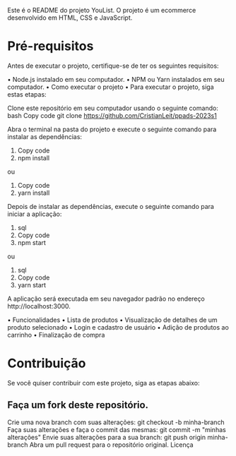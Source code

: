 Este é o README do projeto YouList. O projeto é um ecommerce desenvolvido em HTML, CSS e JavaScript.

# Pré-requisitos
Antes de executar o projeto, certifique-se de ter os seguintes requisitos:

•	Node.js instalado em seu computador.
•	NPM ou Yarn instalados em seu computador.
•	Como executar o projeto
•	Para executar o projeto, siga estas etapas:

Clone este repositório em seu computador usando o seguinte comando:
bash
Copy code
git clone https://github.com/CristianLeit/ppads-2023s1

Abra o terminal na pasta do projeto e execute o seguinte comando para instalar as dependências:

1. Copy code
2. npm install

ou

1. Copy code
2. yarn install

Depois de instalar as dependências, execute o seguinte comando para iniciar a aplicação:

1. sql
2. Copy code
3. npm start

ou

1. sql
2. Copy code
3. yarn start

A aplicação será executada em seu navegador padrão no endereço http://localhost:3000.

•	Funcionalidades
•	Lista de produtos
•	Visualização de detalhes de um produto selecionado
•	Login e cadastro de usuário
•	Adição de produtos ao carrinho
•	Finalização de compra

# Contribuição
Se você quiser contribuir com este projeto, siga as etapas abaixo:

## Faça um fork deste repositório.
Crie uma nova branch com suas alterações: git checkout -b minha-branch
Faça suas alterações e faça o commit das mesmas: git commit -m "minhas alterações"
Envie suas alterações para a sua branch: git push origin minha-branch
Abra um pull request para o repositório original.
Licença